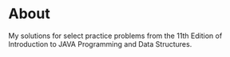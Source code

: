 # About
My solutions for select practice problems from the 11th Edition of Introduction to JAVA Programming and Data Structures.
